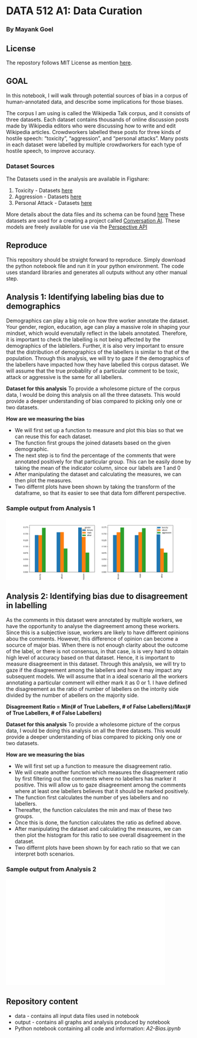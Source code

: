 

# DATA 512 A1: Data Curation
### By Mayank Goel

## License
The repostory follows MIT License as mention [here](https://github.com/mickkygoel/data-512/blob/main/data-512-a2/LICENSE).

## GOAL
In this notebook, I will walk through potential sources of bias in a corpus of human-annotated data, and describe some implications for those biases.

The corpus I am using is called the Wikipedia Talk corpus, and it consists of three datasets. Each dataset contains thousands of online discussion posts made by Wikipedia editors who were discussing how to write and edit Wikipedia articles. Crowdworkers labelled these posts for three kinds of hostile speech: “toxicity”, “aggression”, and “personal attacks”. Many posts in each dataset were labelled by multiple crowdworkers for each type of hostile speech, to improve accuracy.


### Dataset Sources
The Datasets used in the analysis are available in Figshare:
1. Toxicity - Datasets [here](https://figshare.com/articles/dataset/Wikipedia_Talk_Labels_Toxicity/4563973)
2. Aggression - Datasets [here](https://figshare.com/articles/dataset/Wikipedia_Talk_Labels_Aggression/4267550)
3. Personal Attack - Datasets [here](https://figshare.com/articles/dataset/Wikipedia_Talk_Labels_Personal_Attacks/4054689)

More details about the data files and its schema can be found [here](https://meta.wikimedia.org/wiki/Research:Detox/Data_Release#Toxicity)
These datasets are used for a creating a project called [Conversation AI](https://conversationai.github.io/). These models are freely available for use via the [Perspective API](https://www.perspectiveapi.com/#/home) <br />

## Reproduce
This repository should be straight forward to reproduce. Simply download the python notebook file and run it in your python environment. The code uses standard libraries and generates all outputs without any other manual step.

## Analysis 1: Identifying labeling bias due to demographics

Demographics can play a big role on how thre worker annotate the dataset. Your gender, region, education, age can play a massive role in shaping your mindset, which would evenutally reflect in the labels annotated. Therefore, it is important to check the labelling is not being affected by the demographics of the lablellers. Further, it is also very important to ensure that the distribution of demographics of the labellers is similar to that of the population.
Through this analysis, we will try to gaze if the demographics of the labellers have impacted how they have labelled this corpus dataset. We will assume that the true probablity of a particular comment to be toxic, attack or aggressive is the same for all labellers.

**Dataset for this analysis**
To provide a wholesome picture of the corpus data, I would be doing this analysis on all the three datasets. This would provide a deeper understanding of bias compared to picking only one or two datasets.

**How are we measuring the bias**
* We will first set up a function to measure and plot this bias so that we can reuse this for each dataset.
* The function first groups the joined datasets based on the given demographic.
* The next step is to find the percentage of the comments that were annotated positively for that particular group. This can be easily done by taking the mean of the indicator column, since our labels are 1 and 0
* After manipulating the dataset and calculating the measures, we can then plot the measures.
* Two differnt plots have been shown by taking the transform of the dataframe, so that its easier to see that data fom different perspective.

### Sample output from Analysis 1

![Bias in labelling due to gender](https://github.com/mickkygoel/data-512/blob/main/data-512-a2/output/gender_labelling_bias.png)

## Analysis 2: Identifying bias due to disagreement in labelling

As the comments in this dataset were annotated by multiple workers, we have the opportunity to analyse the diagreement among these workers. Since this is a subjective issue, workers are likely to have different opinions abou the comments. However, this difference of opinion can become a socurce of major bias. When there is not enough clarity about the outcome of the label, or there is not consensus, in that case, is is very hard to obtain high level of accuracy based on that dataset. Hence, it is important to measure disagreement in this dataset.
Through this analysis, we will try to gaze if the disagreement among the labellers and how it may impact any subsequent models. We will assume that in a ideal scenario all the workers annotating a particular comment will either mark it as 0 or 1. I have defined the disagreement as the ratio of number of labellers on the intority side divided by the number of abellers on the majority side.

**Disagreement Ratio = Min(# of True Labellers, # of False Labellers)/Max(# of True Labellers, # of False Labellers)**

**Dataset for this analysis**
To provide a wholesome picture of the corpus data, I would be doing this analysis on all the three datasets. This would provide a deeper understanding of bias compared to picking only one or two datasets.

**How are we measuring the bias**
* We will first set up a function to measure the disagreement ratio.
* We will create another function which measures the disagreement ratio by first filtering out the comments where no labellers has marker it positive. This will allow us to gaze disagreement among the comments where at least one labellers believes that it should be marked positively.
* The function first calculates the number of yes labellers and no labellers.
* Thereafter, the function calculates the min and max of these two groups.
* Once this is done, the function calculates the ratio as defined above.
* After manipulating the dataset and calculating the measures, we can then plot the histogram for this ratio to see overall disagreement in the dataset.
* Two differnt plots have been shown by for each ratio so that we can interpret both scenarios.

### Sample output from Analysis 2

![Bias due to disagreement in labelling](https://github.com/mickkygoel/data-512/blob/main/data-512-a2/output/_toxicity_disagreement_bias.png)

## Repository content
- data - contains all input data files used in notebook
- output - contains all graphs and analysis produced by notebook
- Python notebook containing all code and information: *A2-Bias.ipynb*



